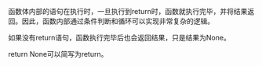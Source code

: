 函数体内部的语句在执行时，一旦执行到return时，函数就执行完毕，并将结果返回。因此，函数内部通过条件判断和循环可以实现非常复杂的逻辑。

如果没有return语句，函数执行完毕后也会返回结果，只是结果为None。

return None可以简写为return。